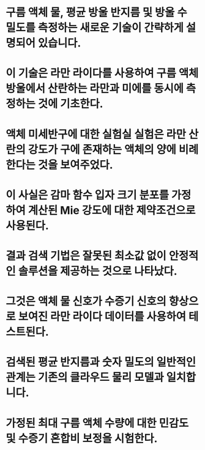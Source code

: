 # 구름 액체 물, 평균 방울 반지름 및 방울 수 밀도를 측정하는 새로운 기술이 간략하게 설명되어 있습니다.

# 이 기술은 라만 라이다를 사용하여 구름 액체 방울에서 산란하는 라만과 미에를 동시에 측정하는 것에 기초한다.
# 액체 미세반구에 대한 실험실 실험은 라만 산란의 강도가 구에 존재하는 액체의 양에 비례한다는 것을 보여주었다.
 
# 이 사실은 감마 함수 입자 크기 분포를 가정하여 계산된 Mie 강도에 대한 제약조건으로 사용된다.

# 결과 검색 기법은 잘못된 최소값 없이 안정적인 솔루션을 제공하는 것으로 나타났다.

# 그것은 액체 물 신호가 수증기 신호의 향상으로 보여진 라만 라이다 데이터를 사용하여 테스트된다.

# 검색된 평균 반지름과 숫자 밀도의 일반적인 관계는 기존의 클라우드 물리 모델과 일치합니다.

# 가정된 최대 구름 액체 수량에 대한 민감도 및 수증기 혼합비 보정을 시험한다. 
